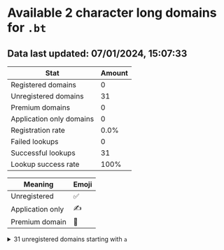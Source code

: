 # Available 2 character long domains for `.bt`

## Data last updated: 07/01/2024, 15:07:33

|Stat|Amount|
|--|--|
|Registered domains|0|
|Unregistered domains|31|
|Premium domains|0|
|Application only domains|0|
|Registration rate|0.0%|
|Failed lookups|0|
|Successful lookups|31|
|Lookup success rate|100%|


|Meaning|Emoji|
|--|--|
|Unregistered|:white_check_mark:|
|Application only|:writing_hand:|
|Premium domain|:gem:|

<details>
<summary>31 unregistered domains starting with <bold><code>a</code></bold></summary>

|Type|Domain|
|--|--|
|:white_check_mark:|`a0.bt`|
|:white_check_mark:|`a1.bt`|
|:white_check_mark:|`a2.bt`|
|:white_check_mark:|`a3.bt`|
|:white_check_mark:|`a4.bt`|
|:white_check_mark:|`aa.bt`|
|:white_check_mark:|`ab.bt`|
|:white_check_mark:|`ac.bt`|
|:white_check_mark:|`ad.bt`|
|:white_check_mark:|`ae.bt`|
|:white_check_mark:|`af.bt`|
|:white_check_mark:|`ag.bt`|
|:white_check_mark:|`ah.bt`|
|:white_check_mark:|`ai.bt`|
|:white_check_mark:|`aj.bt`|
|:white_check_mark:|`ak.bt`|
|:white_check_mark:|`al.bt`|
|:white_check_mark:|`am.bt`|
|:white_check_mark:|`an.bt`|
|:white_check_mark:|`ao.bt`|
|:white_check_mark:|`ap.bt`|
|:white_check_mark:|`aq.bt`|
|:white_check_mark:|`ar.bt`|
|:white_check_mark:|`as.bt`|
|:white_check_mark:|`at.bt`|
|:white_check_mark:|`au.bt`|
|:white_check_mark:|`av.bt`|
|:white_check_mark:|`aw.bt`|
|:white_check_mark:|`ax.bt`|
|:white_check_mark:|`ay.bt`|
|:white_check_mark:|`az.bt`|
</details>